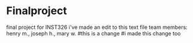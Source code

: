 # Finalproject
final project for INST326
i've made an edit to this text file
team members: henry m., joseph h., mary w.
#this is a change
#i made this change too
